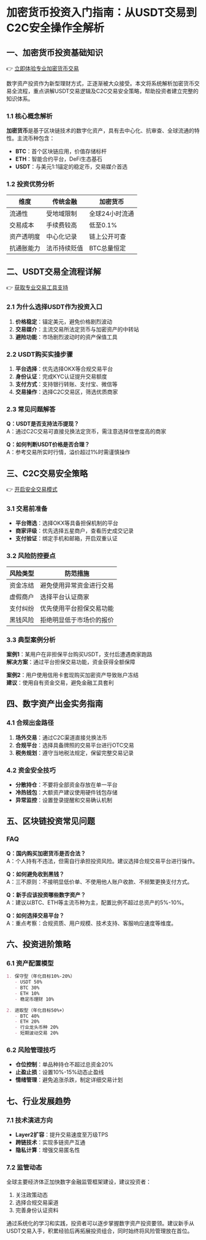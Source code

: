 # 加密货币投资入门指南：从USDT交易到C2C安全操作全解析

## 一、加密货币投资基础知识
👉 [立即体验专业加密货币交易](https://bit.ly/okx_welcome)  

数字资产投资作为新型理财方式，正逐渐被大众接受。本文将系统解析加密货币交易全流程，重点讲解USDT交易逻辑及C2C交易安全策略，帮助投资者建立完整的知识体系。

### 1.1 核心概念解析
**加密货币**是基于区块链技术的数字化资产，具有去中心化、抗审查、全球流通的特性。主流币种包含：
- **BTC**：首个区块链应用，价值存储标杆
- **ETH**：智能合约平台，DeFi生态基石
- **USDT**：与美元1:1锚定的稳定币，交易媒介首选

### 1.2 投资优势分析
| 维度        | 传统金融         | 加密货币       |
|-------------|------------------|----------------|
| 流通性      | 受地域限制       | 全球24小时流通 |
| 交易成本    | 手续费较高       | 低至0.1%       |
| 资产透明度  | 中心化记录       | 链上公开可查   |
| 抗通胀能力  | 法币持续贬值     | BTC总量恒定    |

## 二、USDT交易全流程详解
👉 [获取专业交易工具支持](https://bit.ly/okx_welcome)  

### 2.1 为什么选择USDT作为投资入口
1. **价格稳定**：锚定美元，避免价格剧烈波动
2. **交易媒介**：主流交易所法定货币与加密资产的中转站
3. **避险功能**：市场剧烈波动时的资产保值工具

### 2.2 USDT购买实操步骤
1. **平台选择**：优先选择OKX等合规交易平台
2. **身份认证**：完成KYC认证提升交易额度
3. **支付方式**：支持银行转账、支付宝、微信等
4. **交易操作**：选择C2C交易区，筛选优质商家

### 2.3 常见问题解答
**Q：USDT是否支持法币提现？**  
A：通过C2C交易可直接兑换法定货币，需注意选择信誉度高的商家

**Q：如何判断USDT价格是否合理？**  
A：参考交易所实时行情，溢价超过1%时需谨慎操作

## 三、C2C交易安全策略
👉 [开启安全交易模式](https://bit.ly/okx_welcome)  

### 3.1 交易前准备
- **平台筛选**：选择OKX等具备担保机制的平台
- **商家评级**：优先选择五星商户，查看历史成交记录
- **支付验证**：绑定手机和邮箱，开启双重认证

### 3.2 风险防控要点
| 风险类型   | 防范措施                     |
|------------|------------------------------|
| 资金冻结   | 避免使用异常资金进行交易     |
| 虚假商户   | 选择平台认证商家             |
| 支付纠纷   | 优先使用平台担保交易功能     |
| 黑钱风险   | 拒绝明显低于市场价的报价     |

### 3.3 典型案例分析
**案例1**：某用户在非担保平台购买USDT，支付后遭遇商家跑路  
**解决方案**：通过平台担保交易功能，资金获得全额保障  

**案例2**：用户使用信用卡套现购买加密资产导致账户冻结  
**建议**：使用自有资金交易，避免金融工具套利

## 四、数字资产出金实务指南

### 4.1 合规出金路径
1. **场外交易**：通过C2C渠道直接兑换法币
2. **合规平台**：选择具备牌照的交易平台进行OTC交易
3. **税务规划**：遵守当地税法规定，保留完整交易记录

### 4.2 资金安全技巧
- **分散持仓**：不要将全部资金存放在单一平台
- **冷热钱包**：大额资产建议使用硬件钱包存储
- **异常监控**：设置登录提醒和交易确认机制

## 五、区块链投资常见问题

### FAQ
**Q：国内购买加密货币是否合法？**  
A：个人持有不违法，但需自行承担投资风险。建议选择合规交易平台进行操作。

**Q：如何避免收到黑钱？**  
A：三不原则：不接明显低价单、不使用他人账户收款、不频繁更换支付方式。

**Q：新手应该投资哪些数字资产？**  
A：建议以BTC、ETH等主流币种为主，配置比例不超过总资产的5%-10%。

**Q：如何选择交易平台？**  
A：重点考察：合规资质、用户规模、技术支持、客服响应速度等维度。

## 六、投资进阶策略

### 6.1 资产配置模型
```markdown
1. 保守型（年化目标10%-20%）
   - USDT 50%
   - BTC 30%
   - ETH 10%
   - 稳定币理财 10%

2. 进取型（年化目标50%+）
   - BTC 40%
   - ETH 20%
   - 行业龙头币种 20%
   - 短期波动交易 20%
```

### 6.2 风险管理技巧
- **仓位控制**：单品种持仓不超过总资金20%
- **止盈止损**：设置10%-15%动态止盈线
- **情绪管理**：避免追涨杀跌，制定详细交易计划

## 七、行业发展趋势

### 7.1 技术演进方向
- **Layer2扩容**：提升交易速度至万级TPS
- **跨链技术**：实现多链资产互通
- **隐私计算**：增强交易匿名性

### 7.2 监管动态
全球主要经济体正加快数字金融监管框架建设，建议投资者：
1. 关注政策动态
2. 选择合规交易渠道
3. 完善身份认证资料

通过系统化的学习和实践，投资者可以逐步掌握数字资产投资要领。建议新手从USDT交易入手，积累经验后再拓展投资组合，同时始终将风险管理放在首位。